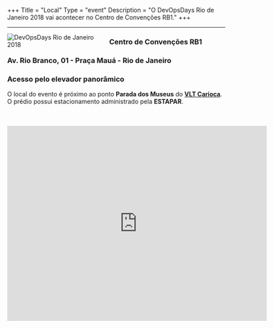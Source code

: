 +++
Title = "Local"
Type = "event"
Description = "O DevOpsDays Rio de Janeiro 2018 vai acontecer no Centro de Convenções RB1."
+++

<hr/>
<div style="float:left;">
  <img alt="DevOpsDays Rio de Janeiro 2018" src="/events/2018-rio-de-janeiro/rb1.jpg" style="max-width: 90%;">
</div>

### <b>Centro de Convenções RB1</b> 
### Av. Rio Branco, 01 - Praça Mauá - Rio de Janeiro
### Acesso pelo elevador panorâmico

O local do evento é próximo ao ponto <b>Parada dos Museus</b> do <b>[VLT Carioca](http://www.vltrio.com.br)</b>.<br>
O prédio possui estacionamento administrado pela <b>ESTAPAR</b>.
<br><br><br>
<iframe src="https://www.google.com/maps/embed?pb=!1m18!1m12!1m3!1d3675.428992330698!2d-43.18246254973641!3d-22.89754258494294!2m3!1f0!2f0!3f0!3m2!1i1024!2i768!4f13.1!3m3!1m2!1s0x997f5a3e7fd9bb%3A0xf88798855e695eea!2sRB1!5e0!3m2!1spt-BR!2sbr!4v1533499474989" width="600" height="450" frameborder="0" style="border:0" allowfullscreen></iframe>

